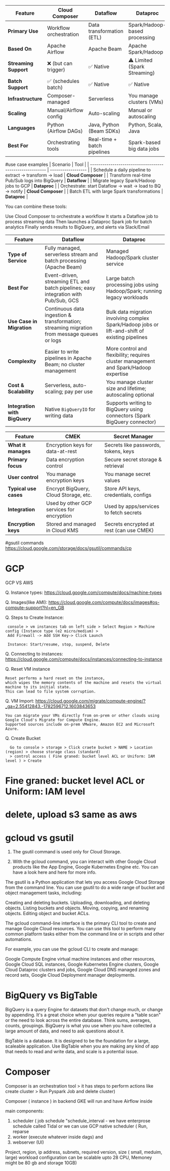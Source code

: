 | Feature               | Cloud Composer         | Dataflow                    | Dataproc                      |
| --------------------- | ---------------------- | --------------------------- | ----------------------------- |
| **Primary Use**       | Workflow orchestration | Data transformation (ETL)   | Spark/Hadoop-based processing |
| **Based On**          | Apache Airflow         | Apache Beam                 | Apache Spark/Hadoop           |
| **Streaming Support** | ❌ (but can trigger)    | ✅ Native                    | ⚠️ Limited (Spark Streaming)  |
| **Batch Support**     | ✅ (schedules batch)    | ✅ Native                    | ✅ Native                      |
| **Infrastructure**    | Composer-managed       | Serverless                  | You manage clusters (VMs)     |
| **Scaling**           | Manual/Airflow config  | Auto-scaling                | Manual or autoscaling         |
| **Languages**         | Python (Airflow DAGs)  | Java, Python (Beam SDKs)    | Python, Scala, Java           |
| **Best For**          | Orchestrating tools    | Real-time + batch pipelines | Spark-based big data jobs     |

#use case examples
| Scenario                                                 | Tool               |
| -------------------------------------------------------- | ------------------ |
| Schedule a daily pipeline to extract → transform → load  | **Cloud Composer** |
| Transform real-time Pub/Sub logs into BigQuery           | **Dataflow**       |
| Migrate legacy Spark/Hadoop jobs to GCP                  | **Dataproc**       |
| Orchestrate: start Dataflow → wait → load to BQ → notify | **Cloud Composer** |
| Batch ETL with large Spark transformations               | **Dataproc**       |

You can combine these tools:

  Use Cloud Composer to orchestrate a workflow
  It starts a Dataflow job to process streaming data
  Then launches a Dataproc Spark job for batch analytics
  Finally sends results to BigQuery, and alerts via Slack/Email

| Feature                       | Dataflow                                                                                    | Dataproc                                                                                        |
| ----------------------------- | ------------------------------------------------------------------------------------------- | ----------------------------------------------------------------------------------------------- |
| **Type of Service**           | Fully managed, serverless stream and batch processing (Apache Beam)                         | Managed Hadoop/Spark cluster service                                                            |
| **Best For**                  | Event-driven, streaming ETL and batch pipelines; easy integration with Pub/Sub, GCS         | Large batch processing jobs using Hadoop/Spark; running legacy workloads                        |
| **Use Case in Migration**     | Continuous data ingestion & transformation; streaming migration from message queues or logs | Bulk data migration involving complex Spark/Hadoop jobs or lift-and-shift of existing pipelines |
| **Complexity**                | Easier to write pipelines in Apache Beam; no cluster management                             | More control and flexibility; requires cluster management and Spark/Hadoop expertise            |
| **Cost & Scalability**        | Serverless, auto-scaling; pay per use                                                       | You manage cluster size and lifetime; autoscaling optional                                      |
| **Integration with BigQuery** | Native `BigQueryIO` for writing data                                                        | Supports writing to BigQuery using connectors (Spark BigQuery connector)                        |

| Feature               | CMEK                                      | Secret Manager                           |
| --------------------- | ----------------------------------------- | ---------------------------------------- |
| **What it manages**   | Encryption keys for data-at-rest          | Secrets like passwords, tokens, keys     |
| **Primary focus**     | Data encryption control                   | Secure secret storage & retrieval        |
| **User control**      | You manage encryption keys                | You manage secret values                 |
| **Typical use cases** | Encrypt BigQuery, Cloud Storage, etc.     | Store API keys, credentials, configs     |
| **Integration**       | Used by other GCP services for encryption | Used by apps/services to fetch secrets   |
| **Encryption keys**   | Stored and managed in Cloud KMS           | Secrets encrypted at rest (can use CMEK) |


#gsutil commands
https://cloud.google.com/storage/docs/gsutil/commands/cp


# GCP
GCP VS AWS

Q. Instance types:
   https://cloud.google.com/compute/docs/machine-types
   
   
Q. Images(like AMI):
   https://cloud.google.com/compute/docs/images#os-compute-support?hl=en_GB
   
   
Q. Steps to Create Instance:
   
     console > vm instances tab on left side > Select Region > Machine config (Instance type (e2 micro/medium) >
     Add Firewall -> Add SSH Key-> Click Launch
     
     Instance: Start/resume, stop, suspend, Delete

   
Q. Connecting to instances:
   https://cloud.google.com/compute/docs/instances/connecting-to-instance
   
Q. Reset VM instance

    Reset performs a hard reset on the instance, 
    which wipes the memory contents of the machine and resets the virtual machine to its initial state. 
    This can lead to file system corruption.
    
Q. VM Import: https://cloud.google.com/migrate/compute-engine/?_ga=2.55412843.-1782596712.1603843653

    You can migrate your VMs directly from on-prem or other clouds using Google Cloud's Migrate for Compute Engine. 
    Supported sources include on-prem VMware, Amazon EC2 and Microsoft Azure.
    
Q. Create Bucket
 
      Go to console > storage > Click craete bucket > NAME > Location (region) > choose storage class (standard)
      > control access ( Fine graned: bucket level ACL or Uniform: IAM level ) > Create
      
# Fine graned: bucket level ACL or Uniform: IAM level
# delete, upload s3 same as aws

# gcloud vs gsutil

1. The gsutil command is used only for Cloud Storage.

2. With the gcloud command, you can interact with other Google Cloud products like the App Engine, Google Kubernetes Engine etc. You can have a look here and here for more info.

The gsutil is a Python application that lets you access Google Cloud Storage from the command line. You can use gsutil to do a wide range of bucket and object management tasks, including:

Creating and deleting buckets. Uploading, downloading, and deleting objects. Listing buckets and objects. Moving, copying, and renaming objects. Editing object and bucket ACLs.

The gcloud command-line interface is the primary CLI tool to create and manage Google Cloud resources. You can use this tool to perform many common platform tasks either from the command line or in scripts and other automations.

For example, you can use the gcloud CLI to create and manage:

Google Compute Engine virtual machine instances and other resources, Google Cloud SQL instances, Google Kubernetes Engine clusters, Google Cloud Dataproc clusters and jobs, Google Cloud DNS managed zones and record sets, Google Cloud Deployment manager deployments.


# BigQuery vs BigTable

BigQuery is a query Engine for datasets that don't change much, or change by appending. It's a great choice when your queries require a "table scan" or the need to look across the entire database. Think sums, averages, counts, groupings. BigQuery is what you use when you have collected a large amount of data, and need to ask questions about it.

BigTable is a database. It is designed to be the foundation for a large, scaleable application. Use BigTable when you are making any kind of app that needs to read and write data, and scale is a potential issue.


# Composer

Composer is an orchestration tool > it has steps to perform actions like create cluster > Run Pyspark Job and delete cluster)

Composer ( instance ) in backend GKE will run and have Airflow inside

main components: 

  1. scheduler ( job schedule "schedule_interval  - we have enterprose schedule called Tidal or we can use GCP native scheduler ( Run, reparse
  2. worker (execute whatever inside dags) and
  3. webserver (UI)

Project, region, ip address, subnets, required version, size ( small, meduim, large)
   workload configuration  can be scalable upto 28 CPU, Memoney might be 80 gb and storage 10GB)
